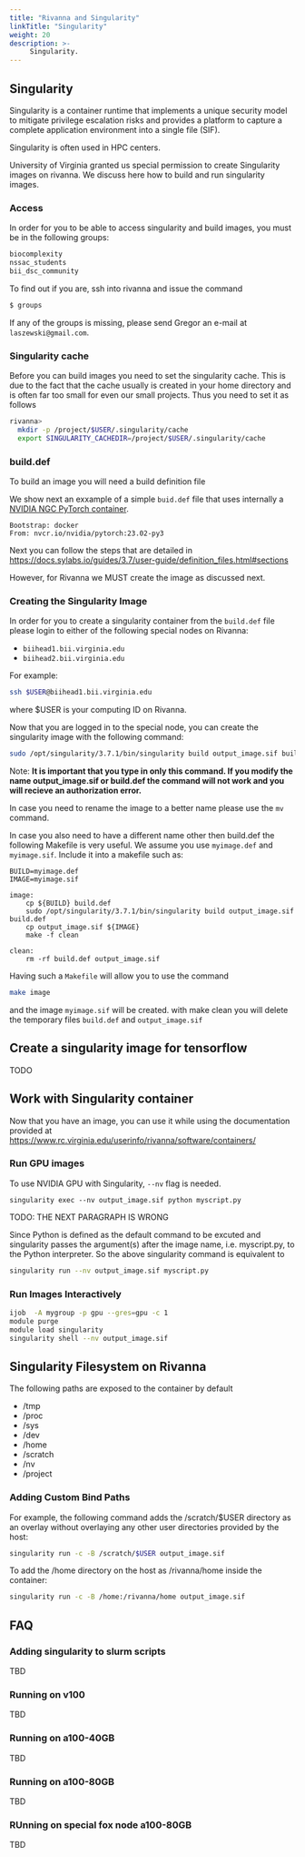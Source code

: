 ```yaml
---
title: "Rivanna and Singularity"
linkTitle: "Singularity"
weight: 20
description: >-
     Singularity.
---
```



## Singularity

Singularity is a container runtime that implements a unique security model to 
mitigate privilege escalation risks and provides a platform to capture a complete 
application environment into a single file (SIF).

Singularity is often used in HPC centers.

University of Virginia granted us special permission to create
Singularity images on rivanna. We discuss here how to build and run
singularity images.

### Access

In order for you to be able to access singularity and build images, you must be in the
following groups:

```bash
biocomplexity
nssac_students
bii_dsc_community
```

To find out if you are, ssh into rivanna and issue the command

```bash
$ groups
```

If any of the groups is missing, please send Gregor an e-mail at
`laszewski@gmail.com`.

### Singularity cache

Before you can build images you need to set the singularity cache. This is due to the fact that the cache usually 
is created in your home directory and is often far too small for even our small projects. Thus you need to 
set it as follows

```bash
rivanna>
  mkdir -p /project/$USER/.singularity/cache
  export SINGULARITY_CACHEDIR=/project/$USER/.singularity/cache
```

### build.def

To build an image you will need a build definition file

We show next an exxample of a simple `buid.def` file that uses
internally a
[NVIDIA NGC PyTorch container](https://catalog.ngc.nvidia.com/orgs/nvidia/containers/pytorch).

```
Bootstrap: docker
From: nvcr.io/nvidia/pytorch:23.02-py3
```

Next you can follow the steps that are detailed in 
<https://docs.sylabs.io/guides/3.7/user-guide/definition_files.html#sections>

However, for Rivanna we MUST create the image as discussed next.

### Creating the Singularity Image

In order for you to create a singularity container from the
`build.def` file please login to either of the following special nodes
on Rivanna:

* `biihead1.bii.virginia.edu` 
* `biihead2.bii.virginia.edu`

For example: 

```bash
ssh $USER@biihead1.bii.virginia.edu
```

where $USER is your computing ID on Rivanna.

Now that you are logged in to the special node, you can create the
singularity image with the following command:

```bash
sudo /opt/singularity/3.7.1/bin/singularity build output_image.sif build.def
```

Note: **It is important that you type in only this command. If you modify
the name output_image.sif or build.def the command will not work and you will
recieve an authorization error.**

In case you need to rename the image to a better name please use the `mv` command.


In case you also need to have a different name other then build.def
the following Makefile is very useful. We assume you use `myimage.def`
and `myimage.sif`. Include it into a makefile such as:

```
BUILD=myimage.def
IMAGE=myimage.sif

image:
	cp ${BUILD} build.def
	sudo /opt/singularity/3.7.1/bin/singularity build output_image.sif build.def
	cp output_image.sif ${IMAGE}
	make -f clean

clean:
	rm -rf build.def output_image.sif
```

Having such a `Makefile` will allow you to use the command

```bash
make image
```

and the image `myimage.sif` will be created. with make clean you will
delete the temporary files `build.def` and `output_image.sif`
	
## Create a singularity image for tensorflow

TODO

## Work with Singularity container

Now that you have an image, you can use it while using the
documentation provided at 
<https://www.rc.virginia.edu/userinfo/rivanna/software/containers/>


### Run GPU images

To use NVIDIA GPU with Singularity, `--nv` flag is needed.

```basg
singularity exec --nv output_image.sif python myscript.py
```

TODO: THE NEXT PARAGRAPH IS WRONG

Since Python is defined as the default command to be excuted and
singularity passes the argument(s) after the image name,
i.e. myscript.py, to the Python interpreter. So the above singularity
command is equivalent to

```bash
singularity run --nv output_image.sif myscript.py
```

### Run Images Interactively

```bash
ijob  -A mygroup -p gpu --gres=gpu -c 1
module purge
module load singularity
singularity shell --nv output_image.sif
```

## Singularity Filesystem on Rivanna

The following paths are exposed to the container by default

* /tmp
* /proc
* /sys
* /dev
* /home
* /scratch
* /nv
* /project

### Adding Custom Bind Paths

For example, the following command adds the /scratch/$USER directory
as an overlay without overlaying any other user directories provided
by the host:

```bash
singularity run -c -B /scratch/$USER output_image.sif
```

To add the /home directory on the host as /rivanna/home inside the container:

```bash
singularity run -c -B /home:/rivanna/home output_image.sif
```

## FAQ

### Adding singularity to slurm scripts

TBD

### Running on v100

TBD

### Running on a100-40GB

TBD

### Running on a100-80GB

TBD

### RUnning on special fox node a100-80GB

TBD


